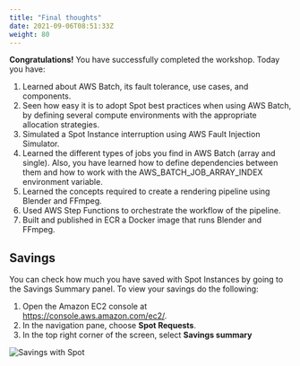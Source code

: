 ```yaml
---
title: "Final thoughts"
date: 2021-09-06T08:51:33Z
weight: 80
---
```


**Congratulations!** You have successfully completed the workshop. Today you have:

1. Learned about AWS Batch, its fault tolerance, use cases, and components.
2. Seen how easy it is to adopt Spot best practices when using AWS Batch, by defining several compute environments with the appropriate allocation strategies.
3. Simulated a Spot Instance interruption using AWS Fault Injection Simulator.
4. Learned the different types of jobs you find in AWS Batch (array and single). Also, you have learned how to define dependencies between them and how to work with the AWS_BATCH_JOB_ARRAY_INDEX environment variable.
5. Learned the concepts required to create a rendering pipeline using Blender and FFmpeg.
6. Used AWS Step Functions to orchestrate the workflow of the pipeline.
7. Built and published in ECR a Docker image that runs Blender and FFmpeg.

## Savings

You can check how much you have saved with Spot Instances by going to the Savings Summary panel. To view your savings do the following:

1. Open the Amazon EC2 console at <https://console.aws.amazon.com/ec2/>.
2. In the navigation pane, choose **Spot Requests**.
3. In the top right corner of the screen, select **Savings summary**

![Savings with Spot](/static/savings.png)